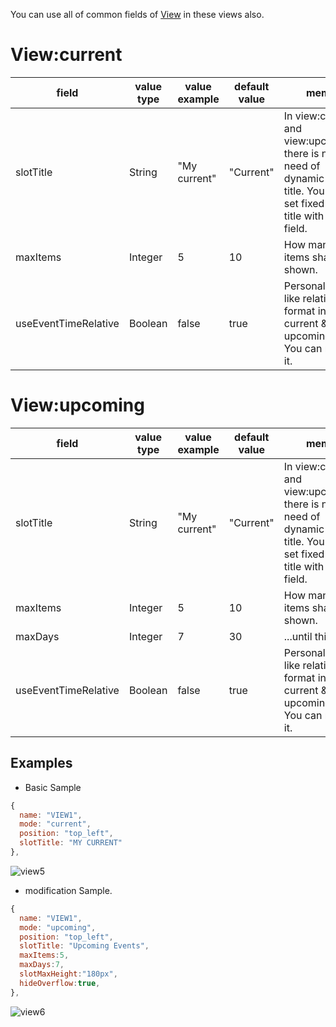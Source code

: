 <!-- markdownlint-disable-file MD041 -->
You can use all of common fields of [View](../View.md) in these views also.

# View:current
|field |value type |value example |default value |memo |
|---|---|---|---|---|
|slotTitle |String |"My current" |"Current" |In view:current and view:upcoming, there is no need of dynamic slot title. You can set fixed slot title with this field.
|maxItems |Integer |5 |10 |How many items shall be shown.
|useEventTimeRelative |Boolean |false |true |Personally, I like relative format in current & upcoming view. You can modify it.

# View:upcoming
|field |value type |value example |default value |memo |
|---|---|---|---|---|
|slotTitle |String |"My current" |"Current" |In view:current and view:upcoming, there is no need of dynamic slot title. You can set fixed slot title with this field.
|maxItems |Integer |5 |10 |How many items shall be shown.
|maxDays |Integer |7 |30 |...until this.
|useEventTimeRelative |Boolean |false |true |Personally, I like relative format in current & upcoming view. You can modify it.

## Examples
- Basic Sample
```js
{
  name: "VIEW1",
  mode: "current",
  position: "top_left",
  slotTitle: "MY CURRENT"
},
```
![view5](view5.png)
- modification Sample.
```js
{
  name: "VIEW1",
  mode: "upcoming",
  position: "top_left",
  slotTitle: "Upcoming Events",
  maxItems:5,
  maxDays:7,
  slotMaxHeight:"180px",
  hideOverflow:true,
},
```
![view6](view6.png)

